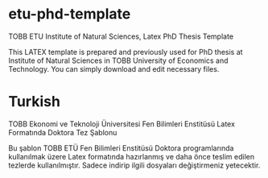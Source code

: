 # etu-phd-template
TOBB ETU Institute of Natural Sciences, Latex PhD Thesis Template

This LATEX template is prepared and previously used for PhD thesis at Institute of Natural Sciences in TOBB University of Economics and Technology. You can simply download and edit necessary files. 

# Turkish

TOBB Ekonomi ve Teknoloji Üniversitesi Fen Bilimleri Enstitüsü Latex Formatında Doktora Tez Şablonu

Bu şablon TOBB ETÜ Fen Bilimleri Enstitüsü Doktora programlarında kullanılmak üzere Latex formatında hazırlanmış ve daha önce teslim edilen tezlerde kullanılmıştır. Sadece indirip ilgili dosyaları değiştirmeniz yetecektir. 
